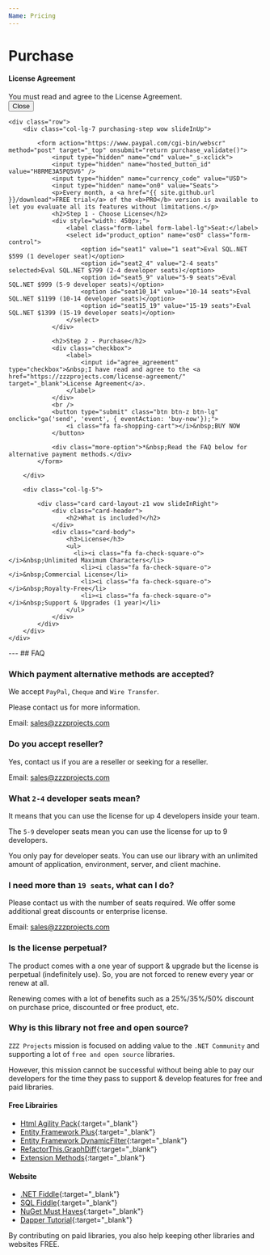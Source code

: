 ```yaml
---
Name: Pricing
---
```


# Purchase

<!-- validation !-->
<div id="error_validation" class="modal fade" tabindex="-1" role="dialog" aria-labelledby="modal_agreement" aria-hidden="true">
	<div class="modal-dialog" role="document">
		<div class="modal-content">
			<div class="modal-header">
				<h4 class="modal-title" id="modal_agreement">License Agreement</h4>
			</div>
			<div class="modal-body bg-danger">
				You must read and agree to the License Agreement.
			</div>
			<div class="modal-footer">
				<button type="button" class="btn btn-secondary" data-dismiss="modal">Close</button>
			</div>
		</div>
	</div>
</div>


<div class="container">

	<div class="row">
		<div class="col-lg-7 purchasing-step wow slideInUp">

			<form action="https://www.paypal.com/cgi-bin/webscr" method="post" target="_top" onsubmit="return purchase_validate()">
				<input type="hidden" name="cmd" value="_s-xclick">
				<input type="hidden" name="hosted_button_id" value="H8RME3A5PQ5V6" />
				<input type="hidden" name="currency_code" value="USD">
				<input type="hidden" name="on0" value="Seats">
				<p>Every month, a <a href="{{ site.github.url }}/download">FREE trial</a> of the <b>PRO</b> version is available to let you evaluate all its features without limitations.</p>
				<h2>Step 1 - Choose License</h2>
				<div style="width: 450px;">
					<label class="form-label form-label-lg">Seat:</label> 
					<select id="product_option" name="os0" class="form-control">
						<option id="seat1" value="1 seat">Eval SQL.NET $599 (1 developer seat)</option>
						<option id="seat2_4" value="2-4 seats" selected>Eval SQL.NET $799 (2-4 developer seats)</option>
						<option id="seat5_9" value="5-9 seats">Eval SQL.NET $999 (5-9 developer seats)</option>
						<option id="seat10_14" value="10-14 seats">Eval SQL.NET $1199 (10-14 developer seats)</option>
						<option id="seat15_19" value="15-19 seats">Eval SQL.NET $1399 (15-19 developer seats)</option>
					</select> 
				</div>
				
				<h2>Step 2 - Purchase</h2>
				<div class="checkbox">
					<label>
						<input id="agree_agreement" type="checkbox">&nbsp;I have read and agree to the <a href="https://zzzprojects.com/license-agreement/" target="_blank">License Agreement</a>.
					</label>
				</div>
				<br />
				<button type="submit" class="btn btn-z btn-lg" onclick="ga('send', 'event', { eventAction: 'buy-now'});">
					<i class="fa fa-shopping-cart"></i>&nbsp;BUY NOW
				</button>
				
				<div class="more-option">*&nbsp;Read the FAQ below for alternative payment methods.</div>				
			</form>
			
		</div>
	
		<div class="col-lg-5">
		
			<div class="card card-layout-z1 wow slideInRight">
				<div class="card-header">
					<h2>What is included?</h2>
				</div>
				<div class="card-body">
					<h3>License</h3>
					<ul>
                      <li><i class="fa fa-check-square-o"></i>&nbsp;Unlimited Maximum Characters</li>
						<li><i class="fa fa-check-square-o"></i>&nbsp;Commercial License</li>
						<li><i class="fa fa-check-square-o"></i>&nbsp;Royalty-Free</li>
						<li><i class="fa fa-check-square-o"></i>&nbsp;Support & Upgrades (1 year)</li>
					</ul>
				</div>
			</div>
		</div>
	</div>
</div>

<div class="container section-faq wow slideInUp">
	<div markdown="1">
---
## FAQ

### Which payment alternative methods are accepted?
We accept `PayPal`, `Cheque` and `Wire Transfer`.

Please contact us for more information.

Email: <a href="mailto:sales@zzzprojects.com">sales@zzzprojects.com</a>

### Do you accept reseller?
Yes, contact us if you are a reseller or seeking for a reseller.

Email: <a href="mailto:sales@zzzprojects.com">sales@zzzprojects.com</a>

### What `2-4` developer seats mean?
It means that you can use the license for up 4 developers inside your team.

The `5-9` developer seats mean you can use the license for up to 9 developers.

You only pay for developer seats. You can use our library with an unlimited amount of application, environment, server, and client machine.

### I need more than `19 seats`, what can I do?
Please contact us with the number of seats required. We offer some additional great discounts or enterprise license.

Email: <a href="mailto:sales@zzzprojects.com">sales@zzzprojects.com</a>

### Is the license perpetual?
The product comes with a one year of support & upgrade but the license is perpetual (indefinitely use). So, you are not forced to renew every year or renew at all.

Renewing comes with a lot of benefits such as a 25%/35%/50% discount on purchase price, discounted or free product, etc.

### Why is this library not free and open source?
`ZZZ Projects` mission is focused on adding value to the `.NET Community` and supporting a lot of `free and open source` libraries.

However, this mission cannot be successful without being able to pay our developers for the time they pass to support & develop features for free and paid libraries.

#### Free Librairies

- [Html Agility Pack](https://html-agility-pack.net/){:target="_blank"}
- [Entity Framework Plus](https://entityframework-plus.net/){:target="_blank"}
- [Entity Framework DynamicFilter](https://github.com/zzzprojects/EntityFramework.DynamicFilters){:target="_blank"}
- [RefactorThis.GraphDiff](https://github.com/zzzprojects/GraphDiff){:target="_blank"}
- [Extension Methods](https://github.com/zzzprojects/Z.ExtensionMethods){:target="_blank"}

#### Website

- [.NET Fiddle](https://dotnetfiddle.net/){:target="_blank"}
- [SQL Fiddle](http://sqlfiddle.com/){:target="_blank"}
- [NuGet Must Haves](https://nugetmusthaves.com/){:target="_blank"}
- [Dapper Tutorial](https://dappertutorial.net/){:target="_blank"}

By contributing on paid libraries, you also help keeping other libraries and websites FREE.

</div>
</div>

<style>
.purchasing-step {
	margin-top: 60px;
}
.purchasing-step h2 {
	padding-bottom: 5px;
	margin-bottom: 20px;
	margin-top: 40px;
	font-size: 2.5rem;
	border-bottom: 1px solid #ddd;
}
.purchasing-step .more-option {
	font-style: italic;
	margin-top: 40px;
	margin-bottom: 40px;
}






</style>

<script>
function purchase_validate() {
	if($("#agree_agreement").prop('checked')) {
		return true;
	}

	$("#error_validation").modal('show')
	return false;
}
function selectProduct() {
	if($("#provider_type").val() == "TSCGQDC4YR2MQ") {
		$("#seat1").html("Eval SQL.NET $799 (1 developer seat)");
		$("#seat2_4").html("Eval SQL.NET $999 (2-4 developer seats)");
		$("#seat5_9").html("Eval SQL.NET $1199 (5-9 developer seats)");
		$("#seat10_14").html("Eval SQL.NET $1399 (10-14 developer seats)");
		$("#seat15_19").html("Eval SQL.NET $1599 (15-19 developer seats)");
	}
	else {
		$("#seat1").html("Eval SQL.NET $599 (1 developer seat)");
		$("#seat2_4").html("Eval SQL.NET $799 (2-4 developer seats)");
		$("#seat5_9").html("Eval SQL.NET $999 (5-9 developer seats)");
		$("#seat10_14").html("Eval SQL.NET $1199 (10-14 developer seats)");
		$("#seat15_19").html("Eval SQL.NET $1399 (15-19 developer seats)");
	}
}

selectProduct();
</script>
